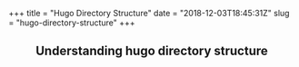 +++
title = "Hugo Directory Structure"
date = "2018-12-03T18:45:31Z"
slug = "hugo-directory-structure"
+++
<!-- main content -->
<article>
  <header class="c-section-header">
    <h1 class="c-section-header__headline">Understanding hugo directory structure</h1>
  </header>

</article>

